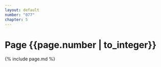 ```yaml
---
layout: default
number: "077"
chapter: 5
---
```


# Page {{page.number | to_integer}}
{% include page.md %}
